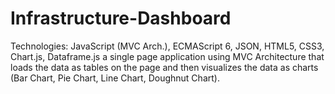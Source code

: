 # Infrastructure-Dashboard
Technologies: JavaScript (MVC Arch.), ECMAScript 6, JSON, HTML5, CSS3, Chart.js, Dataframe.js 
a single page application using MVC Architecture that loads the data as tables on the page and then visualizes the data as charts (Bar Chart, Pie Chart, Line Chart, Doughnut Chart).
